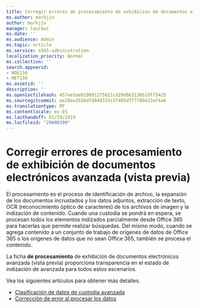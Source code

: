 ```yaml
---
title: Corregir errores de procesamiento de exhibición de documentos electrónicos avanzada (vista previa)
ms.author: markjjo
author: markjjo
manager: laurawi
ms.date: ''
ms.audience: Admin
ms.topic: article
ms.service: o365-administration
localization_priority: Normal
ms.collection: ''
search.appverid:
- MOE150
- MET150
ms.assetid: ''
description: ''
ms.openlocfilehash: 457ee5ae019091275621cd29d66313852dff5425
ms.sourcegitcommit: ee28ee2b2bdfd049333c2f495d7f7780d13af4a6
ms.translationtype: MT
ms.contentlocale: es-ES
ms.lasthandoff: 01/29/2019
ms.locfileid: "29608399"
---
```

# <a name="fixing-processing-errors-in-advanced-ediscovery-preview"></a>Corregir errores de procesamiento de exhibición de documentos electrónicos avanzada (vista previa)

El procesamiento es el proceso de identificación de archivo, la expansión de los documentos incrustados y los datos adjuntos, extracción de texto, OCR (reconocimiento óptico de caracteres) de los archivos de imagen y la indización de contenido.  Cuando una custodia se pondrá en espera, se procesan todos los elementos indizados parcialmente desde Office 365 para hacerlas que permite realizar búsquedas.  Del mismo modo, cuando se agrega contenido a un conjunto de trabajo de orígenes de datos de Office 365 o los orígenes de datos que no sean Office 365, también se procesa el contenido.

La ficha **de procesamiento** de exhibición de documentos electrónicos avanzada (vista previa) proporciona transparencia en el estado de indización de avanzada para todos estos escenarios.

Vea los siguientes artículos para obtener más detalles.

- [Clasificación de datos de custodia avanzada](indexing-custodian-data.md)
- [Corrección de error al procesar los datos](error-remediation.md)
